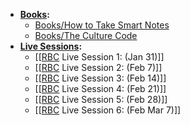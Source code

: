 - **[Books](<Books.md>):**
    - [Books/How to Take Smart Notes](<Books/How to Take Smart Notes.md>)
    - [Books/The Culture Code](<Books/The Culture Code.md>)
- **[Live Sessions](<Live Sessions.md>):**
    - [[[RBC](<[[RBC.md>) Live Session 1: (Jan 31)]]
    - [[[RBC](<[[RBC.md>) Live Session 2: (Feb 7)]]
    - [[[RBC](<[[RBC.md>) Live Session 3: (Feb 14)]]
    - [[[RBC](<[[RBC.md>) Live Session 4: (Feb 21)]]
    - [[[RBC](<[[RBC.md>) Live Session 5: (Feb 28)]]
    - [[[RBC](<[[RBC.md>) Live Session 6: (Feb Mar 7)]]
